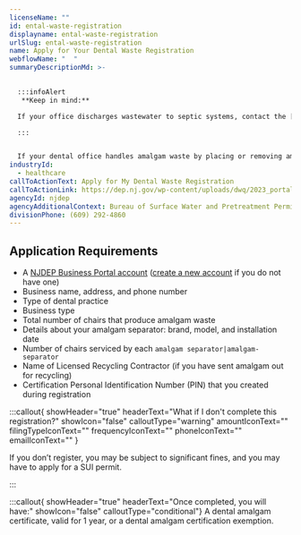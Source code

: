 ```yaml
---
licenseName: ""
id: ental-waste-registration
displayname: ental-waste-registration
urlSlug: ental-waste-registration
name: Apply for Your Dental Waste Registration
webflowName: "  "
summaryDescriptionMd: >-
  

  :::infoAlert 
   **Keep in mind:** 

  If your office discharges wastewater to septic systems, contact the [Bureau of Groundwater, Residuals, and Permit Administration](https://dep.nj.gov/dwq/contact-us/#bgwrpa). They will help you find out if you are a `Significant Indirect User (SUI)|significant-indirect-user` and if you need a SUI permit.

  :::


  If your dental office handles amalgam waste by placing or removing amalgam fillings, you must register for dental waste management. This allows you to get a dental amalgam certification. You must renew it every year.
industryId:
  - healthcare
callToActionText: Apply for My Dental Waste Registration
callToActionLink: https://dep.nj.gov/wp-content/uploads/dwq/2023_portal_version_dental_new_user_quick_guide.pdf
agencyId: njdep
agencyAdditionalContext: Bureau of Surface Water and Pretreatment Permitting
divisionPhone: (609) 292-4860
---
```

## Application Requirements

* A [NJDEP Business Portal account](https://dep.nj.gov/online/) ([create a new account](https://dep.nj.gov/wp-content/uploads/online/reg_instructions_new.pdf) if you do not have one)
* Business name, address, and phone number
* Type of dental practice
* Business type
* Total number of chairs that produce amalgam waste
* Details about your amalgam separator: brand, model, and installation date
* Number of chairs serviced by each `amalgam separator|amalgam-separator`
* Name of Licensed Recycling Contractor (if you have sent amalgam out for recycling)
* Certification Personal Identification Number (PIN) that you created during registration

:::callout{ showHeader="true" headerText="What if I don't complete this registration?" showIcon="false" calloutType="warning" amountIconText="" filingTypeIconText="" frequencyIconText="" phoneIconText="" emailIconText="" }

If you don’t register, you may be subject to significant fines, and you may have to apply for a SUI permit.

:::

:::callout{ showHeader="true" headerText="Once completed, you will have:" showIcon="false" calloutType="conditional"}
A dental amalgam certificate, valid for 1 year, or a dental amalgam certification exemption.
